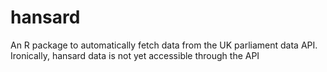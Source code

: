 # hansard

An R package to automatically fetch data from the UK parliament data API. Ironically, hansard data is not yet accessible through the API

